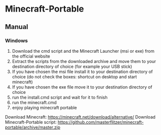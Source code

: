 # Minecraft-Portable
## Manual
### Windows

1. Download the cmd script and the Minecraft Launcher (msi or exe) from the official website
2. Extract the scripts from the downloaded archive and move them to your destination directory of choice (for example your USB stick)
3. If you have chosen the msi file install it to your destination directory of choice (do not check the boxes: shortcut on desktop and start minecraft)
4. If you have chosen the exe file move it to your destination directory of choice
5. run the install.cmd script and wait for it to finish
6. run the minecraft.cmd 
7. enjoy playing minecraft portable

Download Minecraft: https://minecraft.net/download/alternative/
Download Minecraft-Portable script: https://github.com/masterflitzer/minecraft-portable/archive/master.zip
